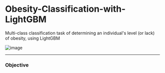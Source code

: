# Obesity-Classification-with-LightGBM
Multi-class classification task of determining an individual's level (or lack) of obesity, using LightGBM

![image](https://github.com/user-attachments/assets/b9f42ee6-1ff5-4637-a9ec-9b2ab0feb5cf)

---

### Objective
